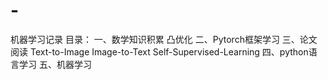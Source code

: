 # -
机器学习记录
目录：
一、数学知识积累
凸优化
二、Pytorch框架学习
三、论文阅读
Text-to-Image
Image-to-Text
Self-Supervised-Learning
四、python语言学习
五、机器学习
